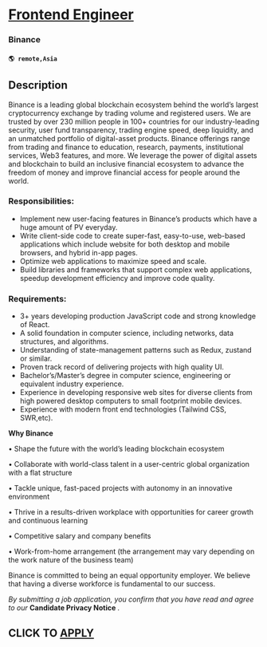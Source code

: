 # [Frontend Engineer](https://www.remotewlb.com/apply/frontend-engineer-139781)  
### Binance  
#### `🌎 remote,Asia`  

## Description

Binance is a leading global blockchain ecosystem behind the world’s largest cryptocurrency exchange by trading volume and registered users. We are trusted by over 230 million people in 100+ countries for our industry-leading security, user fund transparency, trading engine speed, deep liquidity, and an unmatched portfolio of digital-asset products. Binance offerings range from trading and finance to education, research, payments, institutional services, Web3 features, and more. We leverage the power of digital assets and blockchain to build an inclusive financial ecosystem to advance the freedom of money and improve financial access for people around the world.

  

  

### Responsibilities:

* Implement new user-facing features in Binance’s products which have a huge amount of PV everyday.
* Write client-side code to create super-fast, easy-to-use, web-based applications which include website for both desktop and mobile browsers, and hybrid in-app pages.
* Optimize web applications to maximize speed and scale.
* Build libraries and frameworks that support complex web applications, speedup development efficiency and improve code quality.

  

### Requirements:

* 3+ years developing production JavaScript code and strong knowledge of React.
* A solid foundation in computer science, including networks, data structures, and algorithms.
* Understanding of state-management patterns such as Redux, zustand or similar.
* Proven track record of delivering projects with high quality UI.
* Bachelor’s/Master’s degree in computer science, engineering or equivalent industry experience.
* Experience in developing responsive web sites for diverse clients from high powered desktop computers to small footprint mobile devices.
* Experience with modern front end technologies (Tailwind CSS, SWR,etc).

  

 **Why Binance**

• Shape the future with the world’s leading blockchain ecosystem

• Collaborate with world-class talent in a user-centric global organization with a flat structure

• Tackle unique, fast-paced projects with autonomy in an innovative environment

• Thrive in a results-driven workplace with opportunities for career growth and continuous learning

• Competitive salary and company benefits

• Work-from-home arrangement (the arrangement may vary depending on the work nature of the business team)

  

Binance is committed to being an equal opportunity employer. We believe that having a diverse workforce is fundamental to our success.

 _By submitting a job application, you confirm that you have read and agree to our_ **Candidate Privacy Notice** _._

  
## CLICK TO [APPLY](https://www.remotewlb.com/apply/frontend-engineer-139781)

